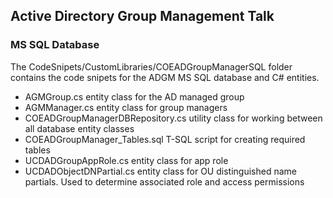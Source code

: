 ## Active Directory Group Management Talk

### MS SQL Database

The CodeSnipets/CustomLibraries/COEADGroupManagerSQL folder contains the code snipets for the ADGM MS SQL database and C\# entities.

- AGMGroup\.cs entity class for the AD managed group
- AGMManager\.cs entity class for group managers
- COEADGroupManagerDBRepository\.cs utility class for working between all database entity classes
- COEADGroupManager\_Tables\.sql T\-SQL script for creating required tables
- UCDADGroupAppRole\.cs entity class for app role
- UCDADObjectDNPartial\.cs entity class for OU distinguished name partials\. Used to determine associated role and access permissions


